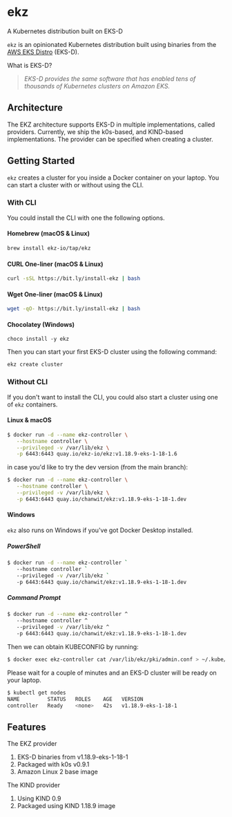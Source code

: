 # ekz
A Kubernetes distribution built on EKS-D

`ekz` is an opinionated Kubernetes distribution built using binaries from the [AWS EKS Distro](https://distro.eks.amazonaws.com/) (EKS-D).

What is EKS-D?

  > *EKS-D provides the same software that has enabled tens of thousands of Kubernetes clusters on Amazon EKS.*

## Architecture

The EKZ architecture supports EKS-D in multiple implementations, called providers. Currently, we ship the k0s-based, and KIND-based implementations. The provider can be specified when creating a cluster.

## Getting Started

`ekz` creates a cluster for you inside a Docker container on your laptop. You can start a cluster with or without using the CLI.

### With CLI

You could install the CLI with one the following options.

#### Homebrew (macOS & Linux)
```sh
brew install ekz-io/tap/ekz
```

#### CURL One-liner (macOS & Linux)
```sh
curl -sSL https://bit.ly/install-ekz | bash
```

#### Wget One-liner (macOS & Linux)
```sh
wget -qO- https://bit.ly/install-ekz | bash
```

#### Chocolatey (Windows)
```
choco install -y ekz
```

Then you can start your first EKS-D cluster using the following command:
```
ekz create cluster
```

### Without CLI

If you don't want to install the CLI, you could also start a cluster using one of `ekz` containers.

#### Linux & macOS

```sh
$ docker run -d --name ekz-controller \
   --hostname controller \
   --privileged -v /var/lib/ekz \
   -p 6443:6443 quay.io/ekz-io/ekz:v1.18.9-eks-1-18-1.6
```

in case you'd like to try the dev version (from the main branch):

```sh
$ docker run -d --name ekz-controller \
   --hostname controller \
   --privileged -v /var/lib/ekz \
   -p 6443:6443 quay.io/chanwit/ekz:v1.18.9-eks-1-18-1.dev
```
#### Windows

`ekz` also runs on Windows if you've got Docker Desktop installed.

##### PowerShell

```sh
$ docker run -d --name ekz-controller `
   --hostname controller `
   --privileged -v /var/lib/ekz `
   -p 6443:6443 quay.io/chanwit/ekz:v1.18.9-eks-1-18-1.dev
```
##### Command Prompt

```sh
$ docker run -d --name ekz-controller ^
   --hostname controller ^
   --privileged -v /var/lib/ekz ^
   -p 6443:6443 quay.io/chanwit/ekz:v1.18.9-eks-1-18-1.dev
```

Then we can obtain KUBECONFIG by running:

```sh
$ docker exec ekz-controller cat /var/lib/ekz/pki/admin.conf > ~/.kube/config
```

Please wait for a couple of minutes and an EKS-D cluster will be ready on your laptop.

```sh
$ kubectl get nodes
NAME         STATUS   ROLES    AGE   VERSION
controller   Ready    <none>   42s   v1.18.9-eks-1-18-1
```

## Features

The EKZ provider

  1. EKS-D binaries from v1.18.9-eks-1-18-1
  1. Packaged with k0s v0.9.1
  1. Amazon Linux 2 base image

The KIND provider

  1. Using KIND 0.9
  1. Packaged using KIND 1.18.9 image
